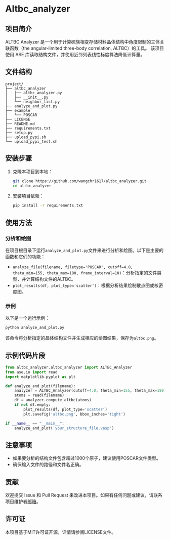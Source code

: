 
# Altbc_analyzer

## 项目简介
ALTBC Analyzer 是一个用于计算硫族相变存储材料晶体结构中角度限制的三体关联函数（the angular-limited three-body correlation, ALTBC）的工具。
该项目使用 ASE 库读取结构文件，并使用近邻列表线性标度算法降低计算量。

## 文件结构
```
project/
├── altbc_analyzer
│   ├── altbc_analyzer.py
│   ├── __init__.py
│   └── neighbor_list.py
├── analyze_and_plot.py
├── example
│   └── POSCAR
├── LICENSE
├── README.md
├── requirements.txt
├── setup.py
├── upload_pypi.sh
└── upload_pypi_test.sh
```

## 安装步骤
1. 克隆本项目到本地：
   ```bash
   git clone https://github.com/wangchr1617/altbc_analyzer.git
   cd altbc_analyzer
   ```

2. 安装项目依赖：
   ```bash
   pip install -r requirements.txt
   ```

## 使用方法
### 分析和绘图
在项目根目录下运行`analyze_and_plot.py`文件来进行分析和绘图。以下是主要的函数和它们的功能：

- `analyze_file(filename, filetype='POSCAR', cutoff=4.0, theta_min=155, theta_max=180, frame_interval=10)`：分析指定的文件类型，并计算结构文件的ALTBC。
- `plot_results(df, plot_type='scatter')`：根据分析结果绘制散点图或核密度图。

### 示例
以下是一个运行示例：
```bash
python analyze_and_plot.py
```

该命令将分析指定的晶体结构文件并生成相应的绘图结果，保存为`altbc.png`。

## 示例代码片段
```python
from altbc_analyzer.altbc_analyzer import ALTBC_Analyzer
from ase.io import read
import matplotlib.pyplot as plt

def analyze_and_plot(filename):
    analyzer = ALTBC_Analyzer(cutoff=4.0, theta_min=155, theta_max=180)
    atoms = read(filename)
    df = analyzer.compute_altbc(atoms)
    if not df.empty:
        plot_results(df, plot_type='scatter')
        plt.savefig('altbc.png', bbox_inches='tight')

if __name__ == "__main__":
    analyze_and_plot('your_structure_file.vasp')
```

## 注意事项
- 如果要分析的结构文件包含超过1000个原子，建议使用POSCAR文件类型。
- 确保输入文件的路径和文件名正确。

## 贡献
欢迎提交 Issue 和 Pull Request 来改进本项目。如果有任何问题或建议，请联系项目维护者[邮箱](wangchr1617@gmail.com)。

## 许可证
本项目基于MIT许可证开源，详情请参阅LICENSE文件。
